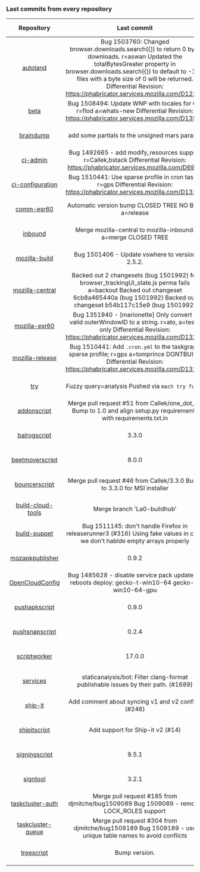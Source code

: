 ###  Last commits from every repository
|      Repository      |                   Last commit               |    Deploy time       | 
|:--------------------:|:-------------------------------------------:|:--------------------:| 
|[autoland](https://github.com/Akhliskun/firefox-infra-changelog/blob/master/hg_files/autoland.md)|Bug 1503760: Changed browser.downloads.search({}) to return 0 byte downloads. r=aswan  Updated the totalBytesGreater property in browser.downloads.search({}) to default to -1 so files with a byte size of 0 will be returned.  Differential Revision: https://phabricator.services.mozilla.com/D12344|2018-11-26 22:54:49|
|[beta](https://github.com/Akhliskun/firefox-infra-changelog/blob/master/hg_files/beta.md)|Bug 1508494: Update WNP with locales for 64; r=flod a=whats-new  Differential Revision: https://phabricator.services.mozilla.com/D13555|2018-12-01 06:00:21|
|[braindump](https://github.com/Akhliskun/firefox-infra-changelog/blob/master/hg_files/braindump.md)|add some partials to the unsigned mars params|2018-11-16 03:03:39|
|[ci-admin](https://github.com/Akhliskun/firefox-infra-changelog/blob/master/hg_files/ci-admin.md)|Bug 1492665 - add modify_resources support r=Callek,bstack  Differential Revision: https://phabricator.services.mozilla.com/D6933|2018-10-22 17:52:14|
|[ci-configuration](https://github.com/Akhliskun/firefox-infra-changelog/blob/master/hg_files/ci-configuration.md)|Bug 1510441: Use sparse profile in cron tasks; r=gps  Differential Revision: https://phabricator.services.mozilla.com/D13141|2018-11-30 13:01:34|
|[comm-esr60](https://github.com/Akhliskun/firefox-infra-changelog/blob/master/hg_files/comm-esr60.md)|Automatic version bump CLOSED TREE NO BUG a=release|2018-11-29 23:29:47|
|[inbound](https://github.com/Akhliskun/firefox-infra-changelog/blob/master/hg_files/inbound.md)|Merge mozilla-central to mozilla-inbound.  a=merge CLOSED TREE|2018-12-02 11:56:11|
|[mozilla-build](https://github.com/Akhliskun/firefox-infra-changelog/blob/master/hg_files/mozilla-build.md)|Bug 1501406 - Update vswhere to version 2.5.2.|2018-10-23 19:12:46|
|[mozilla-central](https://github.com/Akhliskun/firefox-infra-changelog/blob/master/hg_files/mozilla-central.md)|Backed out 2 changesets (bug 1501992) for browser_trackingUI_state.js perma fails a=backout  Backed out changeset 6cb8a465440a (bug 1501992) Backed out changeset b54b117c15e9 (bug 1501992)|2018-12-02 11:53:33|
|[mozilla-esr60](https://github.com/Akhliskun/firefox-infra-changelog/blob/master/hg_files/mozilla-esr60.md)|Bug 1351940 - [marionette] Only convert a valid outerWindowID to a string. r=ato, a=test-only  Differential Revision: https://phabricator.services.mozilla.com/D13206|2018-11-28 20:48:42|
|[mozilla-release](https://github.com/Akhliskun/firefox-infra-changelog/blob/master/hg_files/mozilla-release.md)|Bug 1510441: Add `.cron.yml` to the taskgraph sparse profile; r=gps a=tomprince DONTBUILD  Differential Revision: https://phabricator.services.mozilla.com/D13142|2018-11-30 00:26:19|
|[try](https://github.com/Akhliskun/firefox-infra-changelog/blob/master/hg_files/try.md)|Fuzzy query=analysis  Pushed via `mach try fuzzy`|2018-12-02 17:50:30|
|[addonscript](https://github.com/Akhliskun/firefox-infra-changelog/blob/master/git_files/addonscript.md)|Merge pull request #51 from Callek/one_dot_oh  Bump to 1.0 and align setup.py requirements with requirements.txt.in|2018-05-17 13:58:03|
|[balrogscript](https://github.com/Akhliskun/firefox-infra-changelog/blob/master/git_files/balrogscript.md)|3.3.0|2018-11-26 17:29:44|
|[beetmoverscript](https://github.com/Akhliskun/firefox-infra-changelog/blob/master/git_files/beetmoverscript.md)|8.0.0|2018-11-28 01:08:55|
|[bouncerscript](https://github.com/Akhliskun/firefox-infra-changelog/blob/master/git_files/bouncerscript.md)|Merge pull request #46 from Callek/3.3.0  Bump to 3.3.0 for MSI installer|2018-11-12 16:20:14|
|[build-cloud-tools](https://github.com/Akhliskun/firefox-infra-changelog/blob/master/git_files/build-cloud-tools.md)|Merge branch 'La0-buildhub'|2018-11-29 02:03:48|
|[build-puppet](https://github.com/Akhliskun/firefox-infra-changelog/blob/master/git_files/build-puppet.md)|Bug 1511145: don't handle Firefox in releaserunner3 (#316)  Using fake values in case we don't hablde empty arrays properly|2018-11-30 17:10:54|
|[mozapkpublisher](https://github.com/Akhliskun/firefox-infra-changelog/blob/master/git_files/mozapkpublisher.md)|0.9.2|2018-11-08 09:57:02|
|[OpenCloudConfig](https://github.com/Akhliskun/firefox-infra-changelog/blob/master/git_files/OpenCloudConfig.md)|Bug 1485628 - disable service pack updates & reboots  deploy: gecko-t-win10-64 gecko-t-win10-64-gpu|2018-11-28 17:27:08|
|[pushapkscript](https://github.com/Akhliskun/firefox-infra-changelog/blob/master/git_files/pushapkscript.md)|0.9.0|2018-11-23 14:54:01|
|[pushsnapscript](https://github.com/Akhliskun/firefox-infra-changelog/blob/master/git_files/pushsnapscript.md)|0.2.4|2018-10-05 13:09:12|
|[scriptworker](https://github.com/Akhliskun/firefox-infra-changelog/blob/master/git_files/scriptworker.md)|17.0.0|2018-11-27 17:46:52|
|[services](https://github.com/Akhliskun/firefox-infra-changelog/blob/master/git_files/services.md)|staticanalysis/bot: Filter clang-format publishable issues by their path. (#1689)|2018-11-20 15:36:16|
|[ship-it](https://github.com/Akhliskun/firefox-infra-changelog/blob/master/git_files/ship-it.md)|Add comment about syncing v1 and v2 configs (#246)|2018-11-30 19:20:47|
|[shipitscript](https://github.com/Akhliskun/firefox-infra-changelog/blob/master/git_files/shipitscript.md)|Add support for Ship-it v2 (#14)|2018-11-21 16:33:53|
|[signingscript](https://github.com/Akhliskun/firefox-infra-changelog/blob/master/git_files/signingscript.md)|9.5.1|2018-11-23 12:48:01|
|[signtool](https://github.com/Akhliskun/firefox-infra-changelog/blob/master/git_files/signtool.md)|3.2.1|2018-08-27 17:17:03|
|[taskcluster-auth](https://github.com/Akhliskun/firefox-infra-changelog/blob/master/git_files/taskcluster-auth.md)|Merge pull request #185 from djmitche/bug1509089  Bug 1509089 - remove LOCK_ROLES support|2018-11-30 02:24:43|
|[taskcluster-queue](https://github.com/Akhliskun/firefox-infra-changelog/blob/master/git_files/taskcluster-queue.md)|Merge pull request #304 from djmitche/bug1509189  Bug 1509189 - use unique table names to avoid conflicts|2018-11-30 02:12:03|
|[treescript](https://github.com/Akhliskun/firefox-infra-changelog/blob/master/git_files/treescript.md)|Bump version.|2018-10-31 21:21:07|
